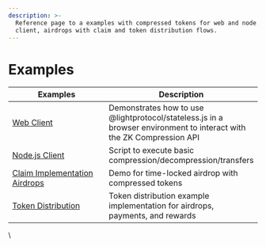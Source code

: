 ```yaml
---
description: >-
  Reference page to a examples with compressed tokens for web and node.js
  client, airdrops with claim and token distribution flows.
---
```


# Examples

<table><thead><tr><th width="230">Examples</th><th>Description</th></tr></thead><tbody><tr><td><a href="https://github.com/Lightprotocol/example-web-client">Web Client</a></td><td>Demonstrates how to use @lightprotocol/stateless.js in a browser environment to interact with the ZK Compression API</td></tr><tr><td><a href="https://github.com/Lightprotocol/example-nodejs-client">Node.js Client</a></td><td>Script to execute basic compression/decompression/transfers</td></tr><tr><td><a href="https://github.com/Lightprotocol/example-compressed-claim">Claim Implementation Airdrops</a></td><td>Demo for time-locked airdrop with compressed tokens</td></tr><tr><td><a href="https://github.com/Lightprotocol/example-token-distribution">Token Distribution</a></td><td>Token distribution example implementation for airdrops, payments, and rewards</td></tr></tbody></table>

\
